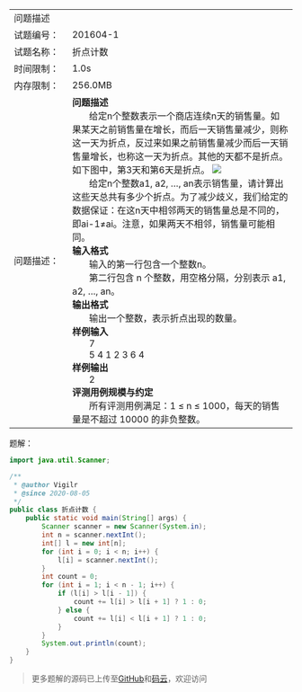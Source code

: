 
<table width="1265">
    <col width="219.00" />
    <col width="1046" />
    <tr>
        <td colspan="2">问题描述</td>
    </tr>
    <tr>
        <td>试题编号：</td>
        <td align=left>
201604-1
        </td>
    </tr>
    <tr>
        <td>试题名称：</td>
        <td align=left>
折点计数
        </td>
    </tr>
    <tr>
        <td>时间限制：</td>
        <td align=left>1.0s</td>
    </tr>
    <tr>
        <td>内存限制：</td>
        <td align=left>256.0MB</td>
    </tr>
    <tr>
        <td>问题描述：</td>
        <td align=left><b>问题描述</b>
        <br/>
            &nbsp;&nbsp;&nbsp;&nbsp;&nbsp;&nbsp;
给定n个整数表示一个商店连续n天的销售量。如果某天之前销售量在增长，而后一天销售量减少，则称这一天为折点，反过来如果之前销售量减少而后一天销售量增长，也称这一天为折点。其他的天都不是折点。如下图中，第3天和第6天是折点。
<img src="https://cdn.jsdelivr.net/gh/eternidad33/picbed/img/p1.png"/>
 <br/>
            &nbsp;&nbsp;&nbsp;&nbsp;&nbsp;&nbsp;
给定n个整数a1, a2, …, an表示销售量，请计算出这些天总共有多少个折点。为了减少歧义，我们给定的数据保证：在这n天中相邻两天的销售量总是不同的，即ai-1≠ai。注意，如果两天不相邻，销售量可能相同。
        <br/>
            <b>输入格式</b><br/>
            &nbsp;&nbsp;&nbsp;&nbsp;&nbsp;&nbsp;
输入的第一行包含一个整数n。
            <br/>
            &nbsp;&nbsp;&nbsp;&nbsp;&nbsp;&nbsp;
第二行包含 n 个整数，用空格分隔，分别表示 a1, a2, …, an。
<br/>
<b>输出格式</b><br/>
&nbsp;&nbsp;&nbsp;&nbsp;&nbsp;&nbsp;
输出一个整数，表示折点出现的数量。
<br/>
<b>样例输入</b>
<br />
&nbsp;&nbsp;&nbsp;&nbsp;&nbsp;&nbsp;
7
<br/>
&nbsp;&nbsp;&nbsp;&nbsp;&nbsp;&nbsp;
5 4 1 2 3 6 4
<br/>
<b>样例输出</b><br />
&nbsp;&nbsp;&nbsp;&nbsp;&nbsp;&nbsp;
2
<br/>
<b>评测用例规模与约定</b><br />
&nbsp;&nbsp;&nbsp;&nbsp;&nbsp;&nbsp;
所有评测用例满足：1 ≤ n ≤ 1000，每天的销售量是不超过 10000 的非负整数。
</td>
</tr>

</table>

题解：

```java
import java.util.Scanner;

/**
 * @author Vigilr
 * @since 2020-08-05
 */
public class 折点计数 {
    public static void main(String[] args) {
        Scanner scanner = new Scanner(System.in);
        int n = scanner.nextInt();
        int[] l = new int[n];
        for (int i = 0; i < n; i++) {
            l[i] = scanner.nextInt();
        }
        int count = 0;
        for (int i = 1; i < n - 1; i++) {
            if (l[i] > l[i - 1]) {
                count += l[i] > l[i + 1] ? 1 : 0;
            } else {
                count += l[i] < l[i + 1] ? 1 : 0;
            }
        }
        System.out.println(count);
    }
}
```

> 更多题解的源码已上传至[GitHub](https://github.com/eternidad33/csp)和[码云](https://gitee.com/eternidad33/csp)，欢迎访问
